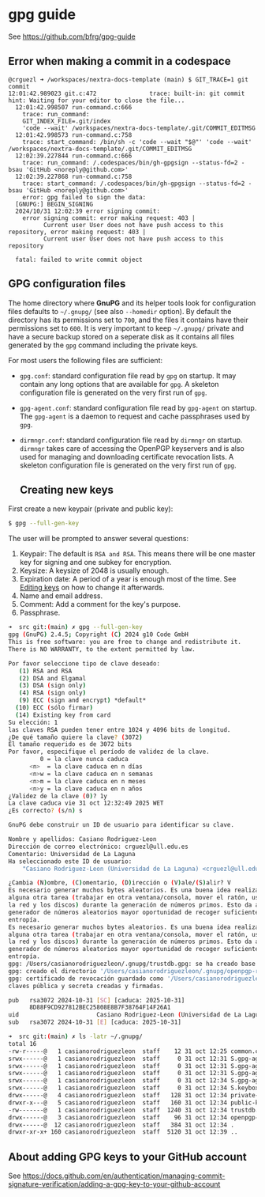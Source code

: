 # gpg guide

See https://github.com/bfrg/gpg-guide

## Error when making a commit in a codespace

```
@crguezl ➜ /workspaces/nextra-docs-template (main) $ GIT_TRACE=1 git commit
12:01:42.989023 git.c:472               trace: built-in: git commit
hint: Waiting for your editor to close the file... 
  12:01:42.998507 run-command.c:666       
    trace: run_command: 
    GIT_INDEX_FILE=.git/index 
    'code --wait' /workspaces/nextra-docs-template/.git/COMMIT_EDITMSG
  12:01:42.998573 run-command.c:758       
    trace: start_command: /bin/sh -c 'code --wait "$@"' 'code --wait' /workspaces/nextra-docs-template/.git/COMMIT_EDITMSG
  12:02:39.227844 run-command.c:666       
    trace: run_command: /.codespaces/bin/gh-gpgsign --status-fd=2 -bsau 'GitHub <noreply@github.com>'
  12:02:39.227868 run-command.c:758       
    trace: start_command: /.codespaces/bin/gh-gpgsign --status-fd=2 -bsau 'GitHub <noreply@github.com>'
    error: gpg failed to sign the data:
  [GNUPG:] BEGIN_SIGNING
  2024/10/31 12:02:39 error signing commit: 
    error signing commit: error making request: 403 | 
          Current user User does not have push access to this repository, error making request: 403 | 
          Current user User does not have push access to this repository

  fatal: failed to write commit object
```

## GPG configuration files

The home directory where **GnuPG** and its helper tools look for configuration
files defaults to `~/.gnupg/` (see also `--homedir` option). By default the
directory has its permissions set to `700`, and the files it contains have their
permissions set to `600`. It is very important to keep `~/.gnupg/` private and
have a secure backup stored on a seperate disk as it contains all files
generated by the `gpg` command including the private keys.

For most users the following files are sufficient:
* `gpg.conf`: standard configuration file read by `gpg` on startup. It may
  contain any long options that are available for `gpg`. A skeleton
  configuration file is generated on the very first run of `gpg`.
* `gpg-agent.conf`: standard configuration file read by `gpg-agent` on startup.
  The `gpg-agent` is a daemon to request and cache passphrases used by `gpg`.
* `dirmngr.conf`: standard configuration file read by `dirmngr` on startup.
  `dirmngr` takes care of accessing the OpenPGP keyservers and is also used for
  managing and downloading certificate revocation lists. A skeleton
  configuration file is generated on the very first run of `gpg`. 

  ## Creating new keys

First create a new keypair (private and public key):
```bash
$ gpg --full-gen-key
```

The user will be prompted to answer several questions:
1. Keypair: The default is `RSA and RSA`. This means there will be one master
   key for signing and one subkey for encryption.
2. Keysize: A keysize of 2048 is usually enough.
3. Expiration date: A period of a year is enough most of the time. See
   [Editing keys](#editing-keys) on how to change it afterwards.
4. Name and email address.
5. Comment: Add a comment for the key's purpose.
6. Passphrase.

```bash
➜  src git:(main) ✗ gpg --full-gen-key
gpg (GnuPG) 2.4.5; Copyright (C) 2024 g10 Code GmbH
This is free software: you are free to change and redistribute it.
There is NO WARRANTY, to the extent permitted by law.

Por favor seleccione tipo de clave deseado:
   (1) RSA and RSA
   (2) DSA and Elgamal
   (3) DSA (sign only)
   (4) RSA (sign only)
   (9) ECC (sign and encrypt) *default*
  (10) ECC (sólo firmar)
  (14) Existing key from card
Su elección: 1
las claves RSA pueden tener entre 1024 y 4096 bits de longitud.
¿De qué tamaño quiere la clave? (3072) 
El tamaño requerido es de 3072 bits
Por favor, especifique el período de validez de la clave.
         0 = la clave nunca caduca
      <n>  = la clave caduca en n días
      <n>w = la clave caduca en n semanas
      <n>m = la clave caduca en n meses
      <n>y = la clave caduca en n años
¿Validez de la clave (0)? 1y
La clave caduca vie 31 oct 12:32:49 2025 WET
¿Es correcto? (s/n) s

GnuPG debe construir un ID de usuario para identificar su clave.

Nombre y apellidos: Casiano Rodriguez-Leon
Dirección de correo electrónico: crguezl@ull.edu.es
Comentario: Universidad de La Laguna
Ha seleccionado este ID de usuario:
    "Casiano Rodriguez-Leon (Universidad de La Laguna) <crguezl@ull.edu.es>"

¿Cambia (N)ombre, (C)omentario, (D)irección o (V)ale/(S)alir? V
Es necesario generar muchos bytes aleatorios. Es una buena idea realizar
alguna otra tarea (trabajar en otra ventana/consola, mover el ratón, usar
la red y los discos) durante la generación de números primos. Esto da al
generador de números aleatorios mayor oportunidad de recoger suficiente
entropía.
Es necesario generar muchos bytes aleatorios. Es una buena idea realizar
alguna otra tarea (trabajar en otra ventana/consola, mover el ratón, usar
la red y los discos) durante la generación de números primos. Esto da al
generador de números aleatorios mayor oportunidad de recoger suficiente
entropía.
gpg: /Users/casianorodriguezleon/.gnupg/trustdb.gpg: se ha creado base de datos de confianza
gpg: creado el directorio '/Users/casianorodriguezleon/.gnupg/openpgp-revocs.d'
gpg: certificado de revocación guardado como '/Users/casianorodriguezleon/.gnupg/openpgp-revocs.d/8D88F9CD927812BEC25808E8B7F38764F14F26A1.rev'
claves pública y secreta creadas y firmadas.

pub   rsa3072 2024-10-31 [SC] [caduca: 2025-10-31]
      8D88F9CD927812BEC25808E8B7F38764F14F26A1
uid                      Casiano Rodriguez-Leon (Universidad de La Laguna) <crguezl@ull.edu.es>
sub   rsa3072 2024-10-31 [E] [caduca: 2025-10-31]
```

```bash
➜  src git:(main) ✗ ls -latr ~/.gnupg/
total 16
-rw-r-----@   1 casianorodriguezleon  staff    12 31 oct 12:25 common.conf
srwx------@   1 casianorodriguezleon  staff     0 31 oct 12:31 S.gpg-agent.extra
srwx------@   1 casianorodriguezleon  staff     0 31 oct 12:31 S.gpg-agent.browser
srwx------@   1 casianorodriguezleon  staff     0 31 oct 12:31 S.gpg-agent.ssh
srwx------@   1 casianorodriguezleon  staff     0 31 oct 12:34 S.gpg-agent
srwx------@   1 casianorodriguezleon  staff     0 31 oct 12:34 S.keyboxd
drwx------@   4 casianorodriguezleon  staff   128 31 oct 12:34 private-keys-v1.d
drwxr-x---@   5 casianorodriguezleon  staff   160 31 oct 12:34 public-keys.d
-rw-------@   1 casianorodriguezleon  staff  1240 31 oct 12:34 trustdb.gpg
drwx------@   3 casianorodriguezleon  staff    96 31 oct 12:34 openpgp-revocs.d
drwx------@  12 casianorodriguezleon  staff   384 31 oct 12:34 .
drwxr-xr-x+ 160 casianorodriguezleon  staff  5120 31 oct 12:39 ..
```

## About adding GPG keys to your GitHub account

See https://docs.github.com/en/authentication/managing-commit-signature-verification/adding-a-gpg-key-to-your-github-account